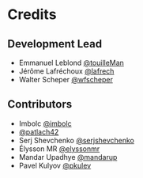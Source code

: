 # Credits

## Development Lead

* Emmanuel Leblond [@touilleMan](https://github.com/touilleMan)
* Jérôme Lafréchoux [@lafrech](https://github.com/lafrech)
* Walter Scheper [@wfscheper](https://github.com/wfscheper)

## Contributors

* Imbolc [@imbolc](https://github.com/imbolc)
* [@patlach42](https://github.com/patlach42)
* Serj Shevchenko [@serjshevchenko](https://github.com/serjshevchenko)
* Élysson MR [@elyssonmr](https://github.com/elyssonmr)
* Mandar Upadhye [@mandarup](https://github.com/mandarup)
* Pavel Kulyov [@pkulev](https://github.com/pkulev)
